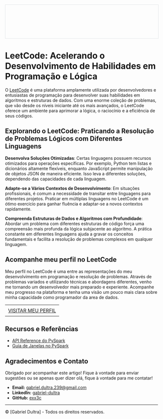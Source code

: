 <div style="width: 100%; border: 1px solid #dfe2e5; overflow: hidden; margin-bottom: 16px;">
 <div style="width: 100%; background-image: url('https://raw.githubusercontent.com/exx3c/exx3c.github.io/refs/heads/main/leetcode_1.png'); background-size: cover;background-position: center; height: 110px;"></div>
</div>

# LeetCode: Acelerando o Desenvolvimento de Habilidades em Programação e Lógica

O [LeetCode](https://leetcode.com/) é uma plataforma amplamente utilizada por desenvolvedores e entusiastas de programação para desenvolver suas habilidades em algoritmos e estruturas de dados. Com uma enorme coleção de problemas, que vão desde os níveis iniciante até os mais avançados, o LeetCode oferece um ambiente para aprimorar a lógica, o raciocínio e a eficiência de seus códigos.

## Explorando o LeetCode: Praticando a Resolução de Problemas Lógicos com Diferentes Linguagens

**Desenvolva Soluções Otimizadas**: Certas linguagens possuem recursos otimizados para operações específicas. Por exemplo, Python tem listas e dicionários altamente flexíveis, enquanto JavaScript permite manipulação de objetos JSON de maneira eficiente. Isso leva a diferentes soluções, dependendo das capacidades de cada linguagem.

**Adapte-se a Vários Contextos de Desenvolvimento**: Em situações profissionais, é comum a necessidade de transitar entre linguagens para diferentes projetos. Praticar em múltiplas linguagens no LeetCode é um ótimo exercício para ganhar fluência e adaptar-se a novos contextos rapidamente.

**Compreenda Estruturas de Dados e Algoritmos com Profundidade**: Abordar um problema com diferentes estruturas de código força uma compreensão mais profunda da lógica subjacente ao algoritmo. A prática constante em diferentes linguagens ajuda a gravar os conceitos fundamentais e facilita a resolução de problemas complexos em qualquer linguagem.

## Acompanhe meu perfil no LeetCode

Meu perfil no LeetCode é uma entre as representações do meu desenvolvimento em programação e resolução de problemas. Através de problemas variados e utilizando técnicas e abordagens diferentes, venho me tornando um desenvolvedor mais preparado e experiente. Acompanhe meu progresso na plataforma e tenha uma visão um pouco mais clara sobre minha capacidade como programador da area de dados.

<table>
 <tr>
  <td style="padding: 0px"><a href="#" style="display: block; text-align: center; padding: 8px 10px;">VISITAR MEU PERFIL</a></td>
 </tr>
</table>


## Recursos e Referências

- [API Reference do PySpark](https://spark.apache.org/docs/latest/api/python/reference/index.html)
- [Guia de Janelas no PySpark](https://sparkbyexamples.com/pyspark/pyspark-window-functions/)

## Agradecimentos e Contato

Obrigado por acompanhar este artigo! Fique à vontade para enviar sugestões ou se apenas quer dizer olá, fique à vontade para me contatar!

- **Email:** [gabriel.dultra.239@gmail.com](mailto:gabriel.dultra.239@gmail.com)
- **LinkedIn:** [gabriel-dultra](https://www.linkedin.com/in/gabriel-dultra/)
- **GitHub:** [exx3c](https://github.com/exx3c/)

---

© [Gabriel Dultra] - Todos os direitos reservados.
